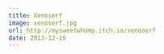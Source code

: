```yaml
---
title: Xenoserf
image: xenoserf.jpg
url: http://mysweetwhomp.itch.io/xenoserf
date: 2013-12-16
---
```

